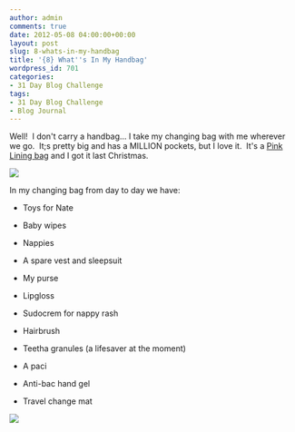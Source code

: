 ```yaml
---
author: admin
comments: true
date: 2012-05-08 04:00:00+00:00
layout: post
slug: 8-whats-in-my-handbag
title: '{8} What''s In My Handbag'
wordpress_id: 701
categories:
- 31 Day Blog Challenge
tags:
- 31 Day Blog Challenge
- Blog Journal
---
```


Well!  I don't carry a handbag... I take my changing bag with me wherever we go.  It;s pretty big and has a MILLION pockets, but I love it.  It's a [Pink Lining bag](http://www.pinklining.co.uk//) and I got it last Christmas.


[![](http://www.outmumbered.com/wp-content/uploads/2012/07/dsc_65871.jpg?w=300)](http://www.outmumbered.com/wp-content/uploads/2012/07/dsc_65871.jpg)




In my changing bag from day to day we have:








	
  * Toys for Nate

	
  * Baby wipes

	
  * Nappies

	
  * A spare vest and sleepsuit

	
  * My purse

	
  * Lipgloss

	
  * Sudocrem for nappy rash

	
  * Hairbrush

	
  * Teetha granules (a lifesaver at the moment)

	
  * A paci

	
  * Anti-bac hand gel

	
  * Travel change mat




[![](http://www.outmumbered.com/wp-content/uploads/2012/07/dsc_6588.jpg?w=300)](http://www.outmumbered.com/wp-content/uploads/2012/07/dsc_6588.jpg)
